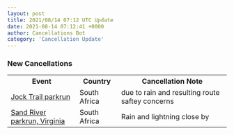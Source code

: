 ```yaml
---
layout: post
title: 2021/08/14 07:12 UTC Update
date: 2021-08-14 07:12:41 +0000
author: Cancellations Bot
category: 'Cancellation Update'
---
```


<h3>New Cancellations</h3>
<div class='hscrollable'>
<table style='width: 100%'>
    <tr>
        <th>Event</th>
        <th>Country</th>
        <th>Cancellation Note</th>
    </tr>
    <tr>
        <td><a href="https://www.parkrun.co.za/jocktrail">Jock Trail parkrun</a></td>
        <td>South Africa</td>
        <td>due to rain and resulting route saftey concerns</td>
    </tr>
    <tr>
        <td><a href="https://www.parkrun.co.za/sandriver">Sand River parkrun, Virginia</a></td>
        <td>South Africa</td>
        <td>Rain and lightning close by</td>
    </tr>
</table>
</div>
